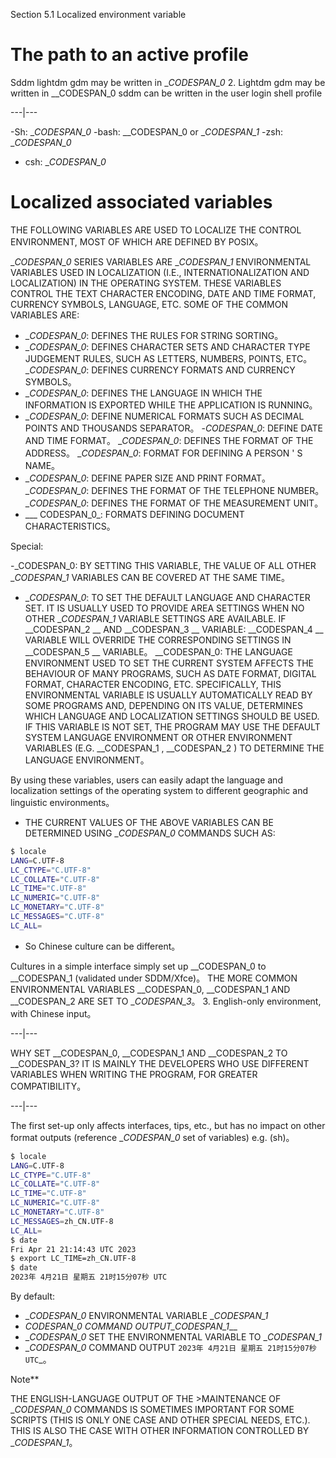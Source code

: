 Section 5.1 Localized environment variable

# The path to an active profile

Sddm lightdm gdm may be written in __CODESPAN_0_
2. Lightdm gdm may be written in __CODESPAN_0
sddm can be written in the user login shell profile

---|---

-Sh: __CODESPAN_0_
-bash: __CODESPAN_0 or __CODESPAN_1_
-zsh: __CODESPAN_0_
- csh: __CODESPAN_0_

# Localized associated variables

THE FOLLOWING VARIABLES ARE USED TO LOCALIZE THE CONTROL ENVIRONMENT, MOST OF WHICH ARE DEFINED BY POSIX。

__CODESPAN_0_ SERIES VARIABLES ARE __CODESPAN_1_ ENVIRONMENTAL VARIABLES USED IN LOCALIZATION (I.E., INTERNATIONALIZATION AND LOCALIZATION) IN THE OPERATING SYSTEM. THESE VARIABLES CONTROL THE TEXT CHARACTER ENCODING, DATE AND TIME FORMAT, CURRENCY SYMBOLS, LANGUAGE, ETC. SOME OF THE COMMON VARIABLES ARE:

- __CODESPAN_0_: DEFINES THE RULES FOR STRING SORTING。
- __CODESPAN_0_: DEFINES CHARACTER SETS AND CHARACTER TYPE JUDGEMENT RULES, SUCH AS LETTERS, NUMBERS, POINTS, ETC。
__CODESPAN_0_: DEFINES CURRENCY FORMATS AND CURRENCY SYMBOLS。
- __CODESPAN_0_: DEFINES THE LANGUAGE IN WHICH THE INFORMATION IS EXPORTED WHILE THE APPLICATION IS RUNNING。
- __CODESPAN_0_: DEFINE NUMERICAL FORMATS SUCH AS DECIMAL POINTS AND THOUSANDS SEPARATOR。
-_CODESPAN_0_: DEFINE DATE AND TIME FORMAT。
__CODESPAN_0_: DEFINES THE FORMAT OF THE ADDRESS。
__CODESPAN_0_: FORMAT FOR DEFINING A PERSON ' S NAME。
- __CODESPAN_0_: DEFINE PAPER SIZE AND PRINT FORMAT。
__CODESPAN_0_: DEFINES THE FORMAT OF THE TELEPHONE NUMBER。
__CODESPAN_0_: DEFINES THE FORMAT OF THE MEASUREMENT UNIT。
- ___ CODESPAN_0_: FORMATS DEFINING DOCUMENT CHARACTERISTICS。

Special:

-_CODESPAN_0: BY SETTING THIS VARIABLE, THE VALUE OF ALL OTHER __CODESPAN_1_ VARIABLES CAN BE COVERED AT THE SAME TIME。
- __CODESPAN_0_: TO SET THE DEFAULT LANGUAGE AND CHARACTER SET. IT IS USUALLY USED TO PROVIDE AREA SETTINGS WHEN NO OTHER __CODESPAN_1_ VARIABLE SETTINGS ARE AVAILABLE. IF __CODESPAN_2 __ AND __CODESPAN_3 __ VARIABLE: __CODESPAN_4 __ VARIABLE WILL OVERRIDE THE CORRESPONDING SETTINGS IN __CODESPAN_5 __ VARIABLE。
__CODESPAN_0: THE LANGUAGE ENVIRONMENT USED TO SET THE CURRENT SYSTEM AFFECTS THE BEHAVIOUR OF MANY PROGRAMS, SUCH AS DATE FORMAT, DIGITAL FORMAT, CHARACTER ENCODING, ETC. SPECIFICALLY, THIS ENVIRONMENTAL VARIABLE IS USUALLY AUTOMATICALLY READ BY SOME PROGRAMS AND, DEPENDING ON ITS VALUE, DETERMINES WHICH LANGUAGE AND LOCALIZATION SETTINGS SHOULD BE USED. IF THIS VARIABLE IS NOT SET, THE PROGRAM MAY USE THE DEFAULT SYSTEM LANGUAGE ENVIRONMENT OR OTHER ENVIRONMENT VARIABLES (E.G. __CODESPAN_1 , __CODESPAN_2 ) TO DETERMINE THE LANGUAGE ENVIRONMENT。

By using these variables, users can easily adapt the language and localization settings of the operating system to different geographic and linguistic environments。

- THE CURRENT VALUES OF THE ABOVE VARIABLES CAN BE DETERMINED USING __CODESPAN_0_ COMMANDS SUCH AS:

```sh
$ locale
LANG=C.UTF-8
LC_CTYPE="C.UTF-8"
LC_COLLATE="C.UTF-8"
LC_TIME="C.UTF-8"
LC_NUMERIC="C.UTF-8"
LC_MONETARY="C.UTF-8"
LC_MESSAGES="C.UTF-8"
LC_ALL=
```

- So Chinese culture can be different。

Cultures in a simple interface simply set up __CODESPAN_0 to __CODESPAN_1 (validated under SDDM/Xfce)。
THE MORE COMMON ENVIRONMENTAL VARIABLES __CODESPAN_0, __CODESPAN_1 AND __CODESPAN_2 ARE SET TO __CODESPAN_3_。
3. English-only environment, with Chinese input。

---|---

WHY SET __CODESPAN_0, __CODESPAN_1 AND __CODESPAN_2 TO __CODESPAN_3? IT IS MAINLY THE DEVELOPERS WHO USE DIFFERENT VARIABLES WHEN WRITING THE PROGRAM, FOR GREATER COMPATIBILITY。

---|---

The first set-up only affects interfaces, tips, etc., but has no impact on other format outputs (reference __CODESPAN_0_ set of variables) e.g. (sh)。

```sh
$ locale
LANG=C.UTF-8
LC_CTYPE="C.UTF-8"
LC_COLLATE="C.UTF-8"
LC_TIME="C.UTF-8"
LC_NUMERIC="C.UTF-8"
LC_MONETARY="C.UTF-8"
LC_MESSAGES=zh_CN.UTF-8
LC_ALL=
$ date
Fri Apr 21 21:14:43 UTC 2023
$ export LC_TIME=zh_CN.UTF-8
$ date
2023年 4月21日 星期五 21时15分07秒 UTC
```

By default:

- __CODESPAN_0_ ENVIRONMENTAL VARIABLE __CODESPAN_1_
- __CODESPAN_0_ COMMAND OUTPUT_CODESPAN_1___
- __CODESPAN_0_ SET THE ENVIRONMENTAL VARIABLE TO __CODESPAN_1_
- __CODESPAN_0_ COMMAND OUTPUT `2023年 4月21日 星期五 21时15分07秒 UTC`_。

Note**
>
THE ENGLISH-LANGUAGE OUTPUT OF THE >MAINTENANCE OF __CODESPAN_0_ COMMANDS IS SOMETIMES IMPORTANT FOR SOME SCRIPTS (THIS IS ONLY ONE CASE AND OTHER SPECIAL NEEDS, ETC.). THIS IS ALSO THE CASE WITH OTHER INFORMATION CONTROLLED BY __CODESPAN_1_。
